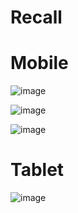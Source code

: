 # Recall

# Mobile 
![image](https://github.com/MuhammadTurkmen/Recall/assets/142389953/c478dd2d-bd06-4d7b-8271-a9db5fa93648)

![image](https://github.com/MuhammadTurkmen/Recall/assets/142389953/1999b548-e998-43fd-8c72-c78692f97efb)

![image](https://github.com/MuhammadTurkmen/Recall/assets/142389953/7fd9283c-7010-433c-a1b6-efc59bf81d8d)

# Tablet
![image](https://github.com/MuhammadTurkmen/Recall/assets/142389953/86c95549-31ca-4f4e-8d8b-e05905fa124f)

